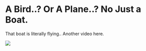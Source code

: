 # A Bird..? Or A Plane..? No Just a Boat.

That boat is literally flying.. Another video here. 

[![](http://img.youtube.com/vi/CuO9h5q_nBE/0.jpg)](http://www.youtube.com/watch?v=CuO9h5q_nBE)













